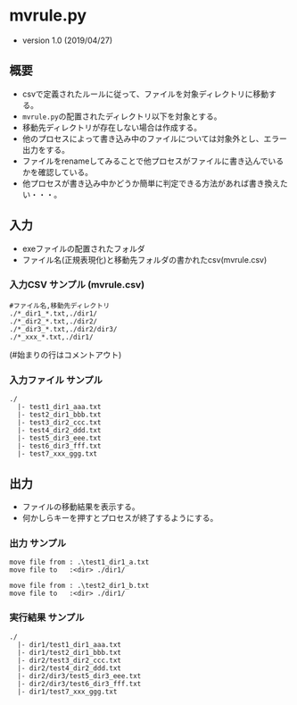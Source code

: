 # mvrule.py

- version 1.0 (2019/04/27)

## 概要

- csvで定義されたルールに従って、ファイルを対象ディレクトリに移動する。
- ```mvrule.py```の配置されたディレクトリ以下を対象とする。
- 移動先ディレクトリが存在しない場合は作成する。
- 他のプロセスによって書き込み中のファイルについては対象外とし、エラー出力をする。
 - ファイルをrenameしてみることで他プロセスがファイルに書き込んでいるかを確認している。
 - 他プロセスが書き込み中かどうか簡単に判定できる方法があれば書き換えたい・・・。

## 入力

- exeファイルの配置されたフォルダ
- ファイル名(正規表現化)と移動先フォルダの書かれたcsv(mvrule.csv)

### 入力CSV サンプル (mvrule.csv)

```
#ファイル名,移動先ディレクトリ
./*_dir1_*.txt,./dir1/
./*_dir2_*.txt,./dir2/
./*_dir3_*.txt,./dir2/dir3/
./*_xxx_*.txt,./dir1/
```

(#始まりの行はコメントアウト)

### 入力ファイル サンプル

```
./
  |- test1_dir1_aaa.txt
  |- test2_dir1_bbb.txt
  |- test3_dir2_ccc.txt
  |- test4_dir2_ddd.txt
  |- test5_dir3_eee.txt
  |- test6_dir3_fff.txt
  |- test7_xxx_ggg.txt
```

## 出力

- ファイルの移動結果を表示する。
- 何かしらキーを押すとプロセスが終了するようにする。

### 出力 サンプル

```
move file from : .\test1_dir1_a.txt
move file to   :<dir> ./dir1/

move file from : .\test2_dir1_b.txt
move file to   :<dir> ./dir1/
```

### 実行結果 サンプル

```
./
  |- dir1/test1_dir1_aaa.txt
  |- dir1/test2_dir1_bbb.txt
  |- dir2/test3_dir2_ccc.txt
  |- dir2/test4_dir2_ddd.txt
  |- dir2/dir3/test5_dir3_eee.txt
  |- dir2/dir3/test6_dir3_fff.txt
  |- dir1/test7_xxx_ggg.txt
```
